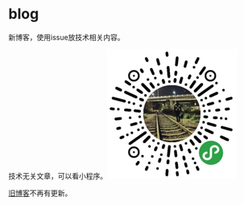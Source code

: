 # blog
新博客，使用issue放技术相关内容。

技术无关文章，可以看小程序。![小程序博客](./weapp-blog.jpg)

[旧博客](https://levy.work)不再有更新。

